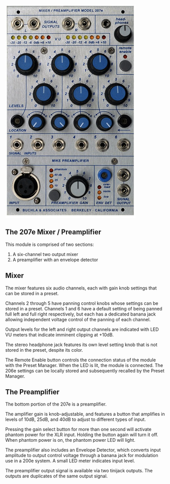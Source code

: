![Buchla 207e](/static/img/200e/207e.jpg "Buchla 207e")

## The 207e Mixer / Preamplifier

This module is comprised of two sections:

1. A six-channel two output mixer
2. A preamplifier with an envelope detector

## Mixer

The mixer features six audio channels, each with gain knob settings that can be stored in a preset.

Channels 2 through 5 have panning control knobs whose settings can be stored in a preset. Channels 1 and 6 have a default setting of being panned full left and full right respectively, but each has a dedicated banana jack allowing independent voltage control of the panning of each channel.

Output levels for the left and right output channels are indicated with LED VU meters that indicate imminent clipping at +10dB.

The stereo headphone jack features its own level setting knob that is not stored in the preset, despite its color.

The Remote Enable button controls the connection status of the module with the Preset Manager. When the LED is lit, the module is connected. The 206e settings can be locally stored and subsequently recalled by the Preset Manager.

## The Preamplifier

The bottom portion of the 207e is a preamplifier.

 The amplifier gain is knob-adjustable, and features a button that amplifies in levels of 10dB, 25dB, and 40dB to adjust to different types of input.

 Pressing the gain select button for more than one second will activate phantom power for the XLR input. Holding the button again will turn it off. When phantom power is on, the phantom power LED will light.

 The preamplifier also includes an Envelope Detector, which converts input amplitude to output control voltage through a banana jack for modulation use in a 200e system. A small LED meter indicates input level.

 The preamplifier output signal is available via two tinijack outputs. The outputs are duplicates of the same output signal.
